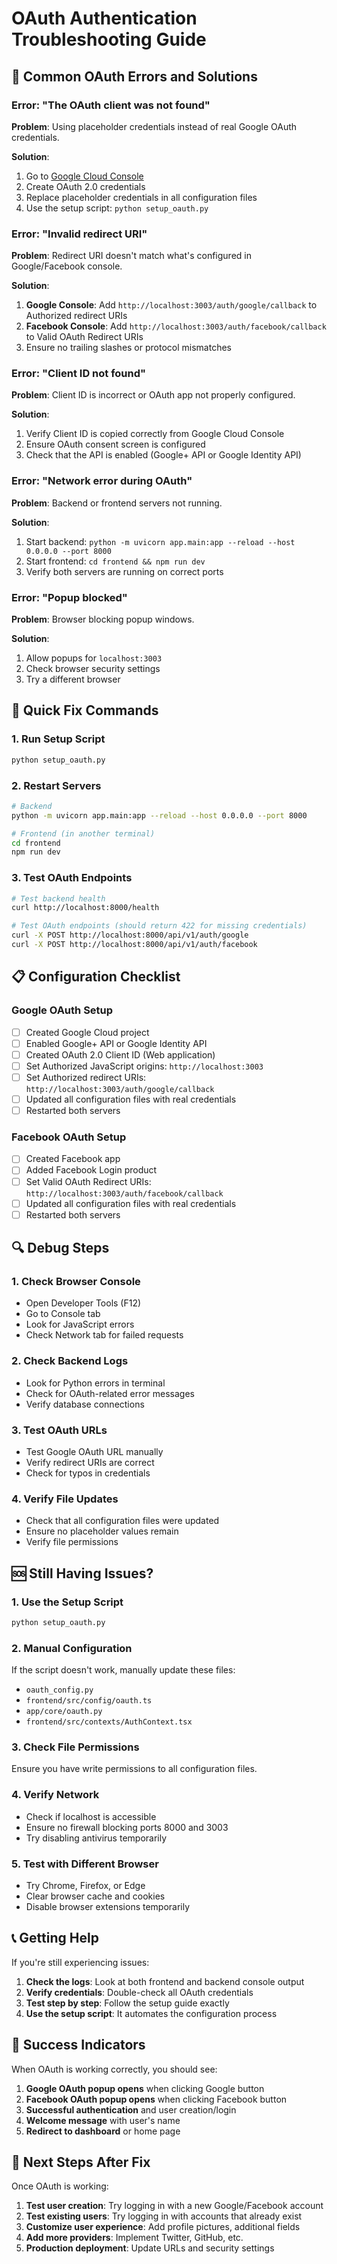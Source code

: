 # OAuth Authentication Troubleshooting Guide

## 🚨 Common OAuth Errors and Solutions

### **Error: "The OAuth client was not found"**

**Problem**: Using placeholder credentials instead of real Google OAuth credentials.

**Solution**:
1. Go to [Google Cloud Console](https://console.cloud.google.com/)
2. Create OAuth 2.0 credentials
3. Replace placeholder credentials in all configuration files
4. Use the setup script: `python setup_oauth.py`

### **Error: "Invalid redirect URI"**

**Problem**: Redirect URI doesn't match what's configured in Google/Facebook console.

**Solution**:
1. **Google Console**: Add `http://localhost:3003/auth/google/callback` to Authorized redirect URIs
2. **Facebook Console**: Add `http://localhost:3003/auth/facebook/callback` to Valid OAuth Redirect URIs
3. Ensure no trailing slashes or protocol mismatches

### **Error: "Client ID not found"**

**Problem**: Client ID is incorrect or OAuth app not properly configured.

**Solution**:
1. Verify Client ID is copied correctly from Google Cloud Console
2. Ensure OAuth consent screen is configured
3. Check that the API is enabled (Google+ API or Google Identity API)

### **Error: "Network error during OAuth"**

**Problem**: Backend or frontend servers not running.

**Solution**:
1. Start backend: `python -m uvicorn app.main:app --reload --host 0.0.0.0 --port 8000`
2. Start frontend: `cd frontend && npm run dev`
3. Verify both servers are running on correct ports

### **Error: "Popup blocked"**

**Problem**: Browser blocking popup windows.

**Solution**:
1. Allow popups for `localhost:3003`
2. Check browser security settings
3. Try a different browser

## 🔧 Quick Fix Commands

### **1. Run Setup Script**
```bash
python setup_oauth.py
```

### **2. Restart Servers**
```bash
# Backend
python -m uvicorn app.main:app --reload --host 0.0.0.0 --port 8000

# Frontend (in another terminal)
cd frontend
npm run dev
```

### **3. Test OAuth Endpoints**
```bash
# Test backend health
curl http://localhost:8000/health

# Test OAuth endpoints (should return 422 for missing credentials)
curl -X POST http://localhost:8000/api/v1/auth/google
curl -X POST http://localhost:8000/api/v1/auth/facebook
```

## 📋 Configuration Checklist

### **Google OAuth Setup**
- [ ] Created Google Cloud project
- [ ] Enabled Google+ API or Google Identity API
- [ ] Created OAuth 2.0 Client ID (Web application)
- [ ] Set Authorized JavaScript origins: `http://localhost:3003`
- [ ] Set Authorized redirect URIs: `http://localhost:3003/auth/google/callback`
- [ ] Updated all configuration files with real credentials
- [ ] Restarted both servers

### **Facebook OAuth Setup**
- [ ] Created Facebook app
- [ ] Added Facebook Login product
- [ ] Set Valid OAuth Redirect URIs: `http://localhost:3003/auth/facebook/callback`
- [ ] Updated all configuration files with real credentials
- [ ] Restarted both servers

## 🔍 Debug Steps

### **1. Check Browser Console**
- Open Developer Tools (F12)
- Go to Console tab
- Look for JavaScript errors
- Check Network tab for failed requests

### **2. Check Backend Logs**
- Look for Python errors in terminal
- Check for OAuth-related error messages
- Verify database connections

### **3. Test OAuth URLs**
- Test Google OAuth URL manually
- Verify redirect URIs are correct
- Check for typos in credentials

### **4. Verify File Updates**
- Check that all configuration files were updated
- Ensure no placeholder values remain
- Verify file permissions

## 🆘 Still Having Issues?

### **1. Use the Setup Script**
```bash
python setup_oauth.py
```

### **2. Manual Configuration**
If the script doesn't work, manually update these files:
- `oauth_config.py`
- `frontend/src/config/oauth.ts`
- `app/core/oauth.py`
- `frontend/src/contexts/AuthContext.tsx`

### **3. Check File Permissions**
Ensure you have write permissions to all configuration files.

### **4. Verify Network**
- Check if localhost is accessible
- Ensure no firewall blocking ports 8000 and 3003
- Try disabling antivirus temporarily

### **5. Test with Different Browser**
- Try Chrome, Firefox, or Edge
- Clear browser cache and cookies
- Disable browser extensions temporarily

## 📞 Getting Help

If you're still experiencing issues:

1. **Check the logs**: Look at both frontend and backend console output
2. **Verify credentials**: Double-check all OAuth credentials
3. **Test step by step**: Follow the setup guide exactly
4. **Use the setup script**: It automates the configuration process

## 🎯 Success Indicators

When OAuth is working correctly, you should see:

1. **Google OAuth popup opens** when clicking Google button
2. **Facebook OAuth popup opens** when clicking Facebook button
3. **Successful authentication** and user creation/login
4. **Welcome message** with user's name
5. **Redirect to dashboard** or home page

## 🔄 Next Steps After Fix

Once OAuth is working:

1. **Test user creation**: Try logging in with a new Google/Facebook account
2. **Test existing users**: Try logging in with accounts that already exist
3. **Customize user experience**: Add profile pictures, additional fields
4. **Add more providers**: Implement Twitter, GitHub, etc.
5. **Production deployment**: Update URLs and security settings 